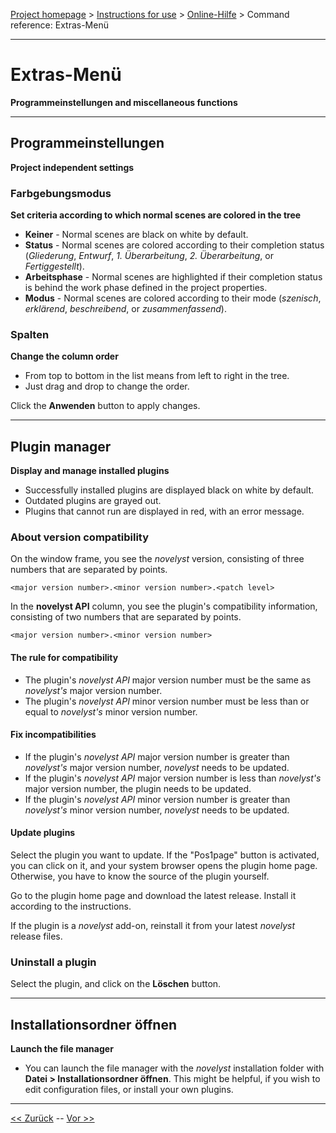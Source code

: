 [Project homepage](../index) > [Instructions for use](../usage) > [Online-Hilfe](help) > Command reference: Extras-Menü

--- 

# Extras-Menü 

**Programmeinstellungen and miscellaneous functions**

--- 

## Programmeinstellungen

**Project independent settings**

### Farbgebungsmodus

**Set criteria according to which normal scenes are colored in the tree**

- **Keiner** - Normal scenes are black on white by default.
- **Status** - Normal scenes are colored according to their completion status (*Gliederung*, *Entwurf*, *1. Überarbeitung*, *2. Überarbeitung*, or *Fertiggestellt*).
- **Arbeitsphase** - Normal scenes are highlighted if their completion status is behind the work phase defined in the project properties.
- **Modus** - Normal scenes are colored according to their mode (*szenisch*, *erklärend*, *beschreibend*, or *zusammenfassend*). 

### Spalten

**Change the column order**

- From top to bottom in the list means from left to right in the tree.
- Just drag and drop to change the order.

Click the **Anwenden** button to apply changes.

---

## Plugin manager

**Display and manage installed plugins**

- Successfully installed plugins are displayed black on white by default.
- Outdated plugins are grayed out.
- Plugins that cannot run are displayed in red, with an error message.

### About version compatibility

On the window frame, you see the *novelyst* version, consisting of three numbers that are separated by points.

`<major version number>.<minor version number>.<patch level>`

In the **novelyst API** column, you see the plugin's compatibility information, consisting of two numbers that are separated by points.

`<major version number>.<minor version number>`

#### The rule for compatibility 

- The plugin's *novelyst API* major version number must be the same as *novelyst's* major version number. 
- The plugin's *novelyst API* minor version number must be less than or equal to *novelyst's* minor version number.

#### Fix incompatibilities

- If the plugin's *novelyst API* major version number is greater than *novelyst's* major version number, *novelyst* needs to be updated.
- If the plugin's *novelyst API* major version number is less than *novelyst's* major version number, the plugin needs to be updated.
- If the plugin's *novelyst API* minor version number is greater than *novelyst's* minor version number, *novelyst* needs to be updated.

#### Update plugins

Select the plugin you want to update. If the "Pos1page" button is activated, you can click on it, and your system browser opens the plugin home page. Otherwise, you have to know the source of the plugin yourself. 

Go to the plugin home page and download the latest release. Install it according to the instructions. 

If the plugin is a *novelyst* add-on, reinstall it from your latest *novelyst* release files.

### Uninstall a plugin

Select the plugin, and click on the **Löschen** button. 

--- 

## Installationsordner öffnen

**Launch the file manager**

- You can launch the file manager with the *novelyst* installation folder with **Datei > Installationsordner öffnen**. This might be helpful, if you wish to edit configuration files, or install your own plugins.

---

[<< Zurück](export_menu) -- [Vor >>](tree_context_menu)